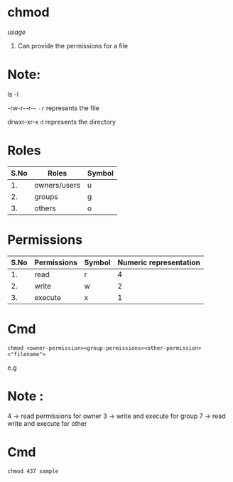 # chmod

_usage_

1. Can provide the permissions for a file

# Note: 
ls -l

-rw-r--r-- `-r` represents the file

drwxr-xr-x `d` represents the directory

# Roles

|S.No| Roles | Symbol |
|---|---|---|
|1.| owners/users| u |
|2.| groups | g |
|3.| others | o |

# Permissions

|S.No| Permissions | Symbol | Numeric representation |
|---|---|---|---|
|1.| read | r | 4 |
|2.| write | w | 2 |
|3.| execute | x | 1 |

# Cmd
``` 
chmod <owner-permission><group-permissions><other-permission> <"filename">
```
e.g

# Note : 
   4 -> read permissions for owner
   3 -> write and execute for group
   7 -> read write and execute for other
   
# Cmd
```
chmod 437 sample
```
